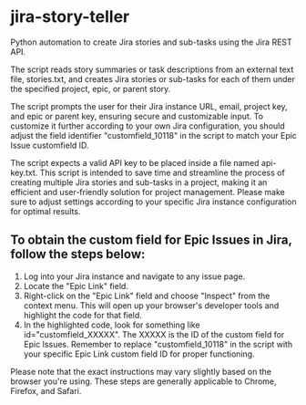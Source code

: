 # jira-story-teller
Python automation to create Jira stories and sub-tasks using the Jira REST API.

The script reads story summaries or task descriptions from an external text file, stories.txt, and creates Jira stories or sub-tasks for each of them under the specified project, epic, or parent story.

The script prompts the user for their Jira instance URL, email, project key, and epic or parent key, ensuring secure and customizable input. To customize it further according to your own Jira configuration, you should adjust the field identifier "customfield_10118" in the script to match your Epic Issue customfield ID.

The script expects a valid API key to be placed inside a file named api-key.txt. This script is intended to save time and streamline the process of creating multiple Jira stories and sub-tasks in a project, making it an efficient and user-friendly solution for project management. Please make sure to adjust settings according to your specific Jira instance configuration for optimal results.

## To obtain the custom field for Epic Issues in Jira, follow the steps below:
1. Log into your Jira instance and navigate to any issue page.
2. Locate the "Epic Link" field.
3. Right-click on the "Epic Link" field and choose "Inspect" from the context menu. This will open up your browser's developer tools and highlight the code for that field.
4. In the highlighted code, look for something like id="customfield_XXXXX". The XXXXX is the ID of the custom field for Epic Issues. Remember to replace "customfield_10118" in the script with your specific Epic Link custom field ID for proper functioning.

Please note that the exact instructions may vary slightly based on the browser you're using. These steps are generally applicable to Chrome, Firefox, and Safari.
